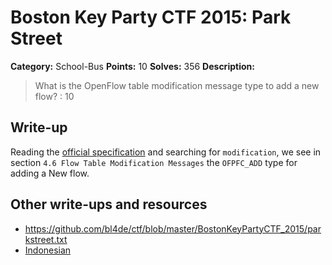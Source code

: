 # Boston Key Party CTF 2015: Park Street

**Category:** School-Bus
**Points:** 10
**Solves:** 356
**Description:**

> What is the OpenFlow table modification message type to add a new flow? : 10

## Write-up

Reading the [official specification](https://www.opennetworking.org/images/stories/downloads/sdn-resources/onf-specifications/openflow/openflow-spec-v1.0.0.pdf) and searching for `modification`, we see in section `4.6 Flow Table Modification Messages` the `OFPFC_ADD` type for adding a New flow.

## Other write-ups and resources

* <https://github.com/bl4de/ctf/blob/master/BostonKeyPartyCTF_2015/parkstreet.txt>
* [Indonesian](http://blog.rentjong.net/2015/03/boston-key-party-2015-park-street.html)